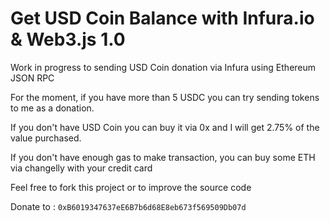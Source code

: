 # Get USD Coin Balance with Infura.io & Web3.js 1.0

Work in progress to sending USD Coin donation via Infura using Ethereum JSON RPC

For the moment, if you have more than 5 USDC you can try sending tokens to me as a donation.

If you don't have USD Coin you can buy it via 0x and I will get 2.75% of the value purchased.

If you don't have enough gas to make transaction, you can buy some ETH via changelly with your credit card

Feel free to fork this project or to improve the source code

Donate to : `0xB6019347637eE6B7b6d68E8eb673f569509Db07d`